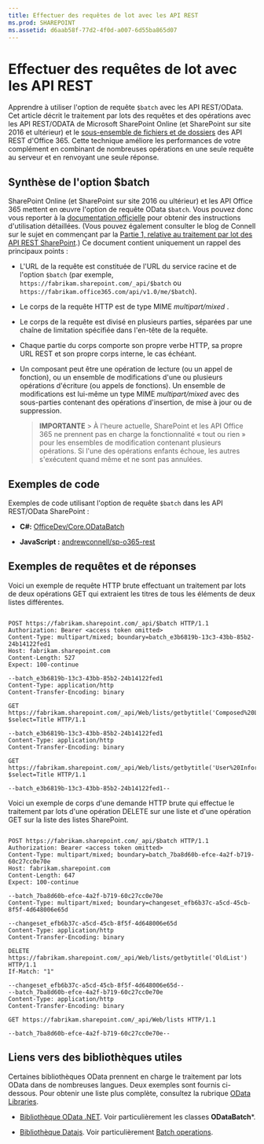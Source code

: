 ```yaml
---
title: Effectuer des requêtes de lot avec les API REST
ms.prod: SHAREPOINT
ms.assetid: d6aab58f-77d2-4f0d-a007-6d55ba865d07
---
```



# Effectuer des requêtes de lot avec les API REST
Apprendre à utiliser l'option de requête  `$batch` avec les API REST/OData.
Cet article décrit le traitement par lots des requêtes et des opérations avec les API REST/ODATA de Microsoft SharePoint Online (et SharePoint sur site 2016 et ultérieur) et le  [sous-ensemble de fichiers et de dossiers](http://msdn.microsoft.com/fr-fr/office/office365/api/files-rest-operations) des API REST d'Office 365. Cette technique améliore les performances de votre complément en combinant de nombreuses opérations en une seule requête au serveur et en renvoyant une seule réponse.
  
    
    


## Synthèse de l'option $batch

SharePoint Online (et SharePoint sur site 2016 ou ultérieur) et les API Office 365 mettent en œuvre l'option de requête OData  `$batch`. Vous pouvez donc vous reporter à la  [documentation officielle](http://www.odata.org/documentation/odata-version-3-0/batch-processing) pour obtenir des instructions d'utilisation détaillées. (Vous pouvez également consulter le blog de Connell sur le sujet en commençant par la [Partie 1, relative au traitement par lot des API REST SharePoint](http://www.andrewconnell.com/blog/part-1-sharepoint-rest-api-batching-understanding-batching-requests).) Ce document contient uniquement un rappel des principaux points :
  
    
    

- L'URL de la requête est constituée de l'URL du service racine et de l'option  `$batch` (par exemple, `https://fabrikam.sharepoint.com/_api/$batch` ou `https://fabrikam.office365.com/api/v1.0/me/$batch`).
    
  
- Le corps de la requête HTTP est de type MIME  *multipart/mixed*  .
    
  
- Le corps de la requête est divisé en plusieurs parties, séparées par une chaîne de limitation spécifiée dans l'en-tête de la requête.
    
  
- Chaque partie du corps comporte son propre verbe HTTP, sa propre URL REST et son propre corps interne, le cas échéant.
    
  
- Un composant peut être une opération de lecture (ou un appel de fonction), ou un ensemble de modifications d'une ou plusieurs opérations d'écriture (ou appels de fonctions). Un ensemble de modifications est lui-même un type MIME  *multipart/mixed*  avec des sous-parties contenant des opérations d'insertion, de mise à jour ou de suppression.
    
    > **IMPORTANTE**
      > À l'heure actuelle, SharePoint et les API Office 365 ne prennent pas en charge la fonctionnalité « tout ou rien » pour les ensembles de modification contenant plusieurs opérations. Si l'une des opérations enfants échoue, les autres s'exécutent quand même et ne sont pas annulées. 

## Exemples de code

Exemples de code utilisant l'option de requête  `$batch` dans les API REST/OData SharePoint :
  
    
    

- **C#:** [OfficeDev/Core.ODataBatch](https://github.com/OfficeDev/PnP/tree/master/Samples/Core.ODataBatch)
    
  
- **JavaScript :** [andrewconnell/sp-o365-rest](https://github.com/andrewconnell/sp-o365-rest/blob/master/SpRestBatchSample/Scripts/App.js)
    
  

## Exemples de requêtes et de réponses

Voici un exemple de requête HTTP brute effectuant un traitement par lots de deux opérations GET qui extraient les titres de tous les éléments de deux listes différentes.
  
    
    

```

POST https://fabrikam.sharepoint.com/_api/$batch HTTP/1.1
Authorization: Bearer <access token omitted>
Content-Type: multipart/mixed; boundary=batch_e3b6819b-13c3-43bb-85b2-24b14122fed1
Host: fabrikam.sharepoint.com
Content-Length: 527
Expect: 100-continue

--batch_e3b6819b-13c3-43bb-85b2-24b14122fed1
Content-Type: application/http
Content-Transfer-Encoding: binary

GET https://fabrikam.sharepoint.com/_api/Web/lists/getbytitle('Composed%20Looks')/items?$select=Title HTTP/1.1

--batch_e3b6819b-13c3-43bb-85b2-24b14122fed1
Content-Type: application/http
Content-Transfer-Encoding: binary

GET https://fabrikam.sharepoint.com/_api/Web/lists/getbytitle('User%20Information%20List')/items?$select=Title HTTP/1.1

--batch_e3b6819b-13c3-43bb-85b2-24b14122fed1--

```

Voici un exemple de corps d'une demande HTTP brute qui effectue le traitement par lots d'une opération DELETE sur une liste et d'une opération GET sur la liste des listes SharePoint.
  
    
    



```

POST https://fabrikam.sharepoint.com/_api/$batch HTTP/1.1
Authorization: Bearer <access token omitted>
Content-Type: multipart/mixed; boundary=batch_7ba8d60b-efce-4a2f-b719-60c27cc0e70e
Host: fabrikam.sharepoint.com
Content-Length: 647
Expect: 100-continue

--batch_7ba8d60b-efce-4a2f-b719-60c27cc0e70e
Content-Type: multipart/mixed; boundary=changeset_efb6b37c-a5cd-45cb-8f5f-4d648006e65d

--changeset_efb6b37c-a5cd-45cb-8f5f-4d648006e65d
Content-Type: application/http
Content-Transfer-Encoding: binary

DELETE https://fabrikam.sharepoint.com/_api/Web/lists/getbytitle('OldList') HTTP/1.1
If-Match: "1"

--changeset_efb6b37c-a5cd-45cb-8f5f-4d648006e65d--
--batch_7ba8d60b-efce-4a2f-b719-60c27cc0e70e
Content-Type: application/http
Content-Transfer-Encoding: binary

GET https://fabrikam.sharepoint.com/_api/Web/lists HTTP/1.1

--batch_7ba8d60b-efce-4a2f-b719-60c27cc0e70e--
```


## Liens vers des bibliothèques utiles

Certaines bibliothèques OData prennent en charge le traitement par lots OData dans de nombreuses langues. Deux exemples sont fournis ci-dessous. Pour obtenir une liste plus complète, consultez la rubrique  [OData Libraries](http://www.odata.org/libraries/).
  
    
    

-  [Bibliothèque OData .NET](http://msdn.microsoft.com/fr-fr/office/microsoft.data.odata%28v=vs.90%29). Voir particulièrement les classes **ODataBatch***.
    
  
-  [Bibliothèque Datajs](http://datajs.codeplex.com/documentation). Voir particulièrement  [Batch operations](http://datajs.codeplex.com/wikipage?title=datajs%20OData%20API&amp;referringTitle=Documentation#Batch).
    
  

